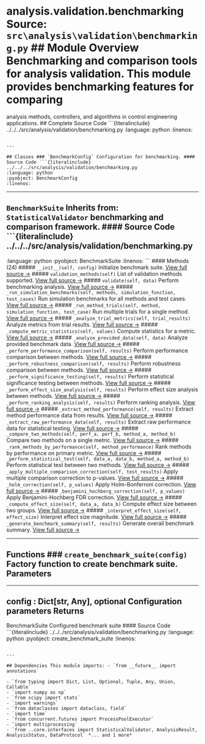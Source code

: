 # analysis.validation.benchmarking **Source:** `src\analysis\validation\benchmarking.py` ## Module Overview Benchmarking and comparison tools for analysis validation. This module provides benchmarking features for comparing

analysis methods, controllers, and algorithms in control engineering applications. ## Complete Source Code ```{literalinclude} ../../../src/analysis/validation/benchmarking.py
:language: python
:linenos:
```

---

## Classes ### `BenchmarkConfig` Configuration for benchmarking. #### Source Code ```{literalinclude} ../../../src/analysis/validation/benchmarking.py
:language: python
:pyobject: BenchmarkConfig
:linenos:
```

---

## `BenchmarkSuite` **Inherits from:** `StatisticalValidator` benchmarking and comparison framework. #### Source Code ```{literalinclude} ../../../src/analysis/validation/benchmarking.py

:language: python
:pyobject: BenchmarkSuite
:linenos:
``` #### Methods (24) ##### `__init__(self, config)` Initialize benchmark suite. [View full source →](#method-benchmarksuite-__init__) ##### `validation_methods(self)` List of validation methods supported. [View full source →](#method-benchmarksuite-validation_methods) ##### `validate(self, data)` Perform benchmarking analysis. [View full source →](#method-benchmarksuite-validate) ##### `_run_simulation_benchmarks(self, methods, simulation_function, test_cases)` Run simulation benchmarks for all methods and test cases. [View full source →](#method-benchmarksuite-_run_simulation_benchmarks) ##### `_run_method_trials(self, method, simulation_function, test_case)` Run multiple trials for a single method. [View full source →](#method-benchmarksuite-_run_method_trials) ##### `_analyze_trial_metrics(self, trial_results)` Analyze metrics from trial results. [View full source →](#method-benchmarksuite-_analyze_trial_metrics) ##### `_compute_metric_statistics(self, values)` Compute statistics for a metric. [View full source →](#method-benchmarksuite-_compute_metric_statistics) ##### `_analyze_provided_data(self, data)` Analyze provided benchmark data. [View full source →](#method-benchmarksuite-_analyze_provided_data) ##### `_perform_performance_comparison(self, results)` Perform performance comparison between methods. [View full source →](#method-benchmarksuite-_perform_performance_comparison) ##### `_perform_robustness_comparison(self, results)` Perform robustness comparison between methods. [View full source →](#method-benchmarksuite-_perform_robustness_comparison) ##### `_perform_significance_testing(self, results)` Perform statistical significance testing between methods. [View full source →](#method-benchmarksuite-_perform_significance_testing) ##### `_perform_effect_size_analysis(self, results)` Perform effect size analysis between methods. [View full source →](#method-benchmarksuite-_perform_effect_size_analysis) ##### `_perform_ranking_analysis(self, results)` Perform ranking analysis. [View full source →](#method-benchmarksuite-_perform_ranking_analysis) ##### `_extract_method_performance(self, results)` Extract method performance data from results. [View full source →](#method-benchmarksuite-_extract_method_performance) ##### `_extract_raw_performance_data(self, results)` Extract raw performance data for statistical testing. [View full source →](#method-benchmarksuite-_extract_raw_performance_data) ##### `_compare_two_methods(self, perf_a, perf_b, method_a, method_b)` Compare two methods on a single metric. [View full source →](#method-benchmarksuite-_compare_two_methods) ##### `_rank_methods_by_performance(self, method_performance)` Rank methods by performance on primary metric. [View full source →](#method-benchmarksuite-_rank_methods_by_performance) ##### `_perform_statistical_test(self, data_a, data_b, method_a, method_b)` Perform statistical test between two methods. [View full source →](#method-benchmarksuite-_perform_statistical_test) ##### `_apply_multiple_comparison_correction(self, test_results)` Apply multiple comparison correction to p-values. [View full source →](#method-benchmarksuite-_apply_multiple_comparison_correction) ##### `_holm_correction(self, p_values)` Apply Holm-Bonferroni correction. [View full source →](#method-benchmarksuite-_holm_correction) ##### `_benjamini_hochberg_correction(self, p_values)` Apply Benjamini-Hochberg FDR correction. [View full source →](#method-benchmarksuite-_benjamini_hochberg_correction) ##### `_compute_effect_size(self, data_a, data_b)` Compute effect size between two groups. [View full source →](#method-benchmarksuite-_compute_effect_size) ##### `_interpret_effect_size(self, effect_size)` Interpret effect size magnitude. [View full source →](#method-benchmarksuite-_interpret_effect_size) ##### `_generate_benchmark_summary(self, results)` Generate overall benchmark summary. [View full source →](#method-benchmarksuite-_generate_benchmark_summary)

---

## Functions ### `create_benchmark_suite(config)` Factory function to create benchmark suite. Parameters
----------
config : Dict[str, Any], optional Configuration parameters Returns
-------
BenchmarkSuite Configured benchmark suite #### Source Code ```{literalinclude} ../../../src/analysis/validation/benchmarking.py
:language: python
:pyobject: create_benchmark_suite
:linenos:
```

---

## Dependencies This module imports: - `from __future__ import annotations`

- `from typing import Dict, List, Optional, Tuple, Any, Union, Callable`
- `import numpy as np`
- `from scipy import stats`
- `import warnings`
- `from dataclasses import dataclass, field`
- `import time`
- `from concurrent.futures import ProcessPoolExecutor`
- `import multiprocessing`
- `from ..core.interfaces import StatisticalValidator, AnalysisResult, AnalysisStatus, DataProtocol` *... and 1 more*

